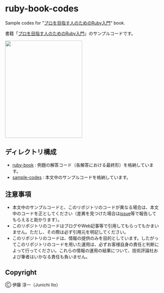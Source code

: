 # ruby-book-codes

Sample codes for "[プロを目指す人のためのRuby入門](http://gihyo.jp/book/2017/978-4-7741-9397-7)" book.

書籍「[プロを目指す人のためのRuby入門](http://gihyo.jp/book/2017/978-4-7741-9397-7)」のサンプルコードです。

<img src="https://ruby-book.jnito.com/images/ruby-book/book-cover.jpg" width="250" height="315">

## ディレクトリ構成

- [ruby-book](https://github.com/JunichiIto/ruby-book-codes/tree/master/ruby-book) : 例題の解答コード（各解答における最終形）を格納しています。
- [sample-codes](https://github.com/JunichiIto/ruby-book-codes/tree/master/sample-codes) : 本文中のサンプルコードを格納しています。

## 注意事項

- 本文中のサンプルコードと、このリポジトリのコードが異なる場合は、本文中のコードを正としてください（差異を見つけた場合は[issue](https://github.com/JunichiIto/ruby-book-codes/issues)等で報告してもらえると助かります）。
- このリポジトリのコードはブログやWeb記事等で引用してもらってもかまいません。ただし、その際は必ず引用元を明記してください。
- このリポジトリのコードは、情報の提供のみを目的としています。したがってこのリポジトリのコードを用いた運用は、必ずお客様自身の責任と判断によって行ってください。これらの情報の運用の結果について、技術評論社および筆者はいかなる責任も負いません。

## Copyright

&#9400; 伊藤 淳一（Junichi Ito）